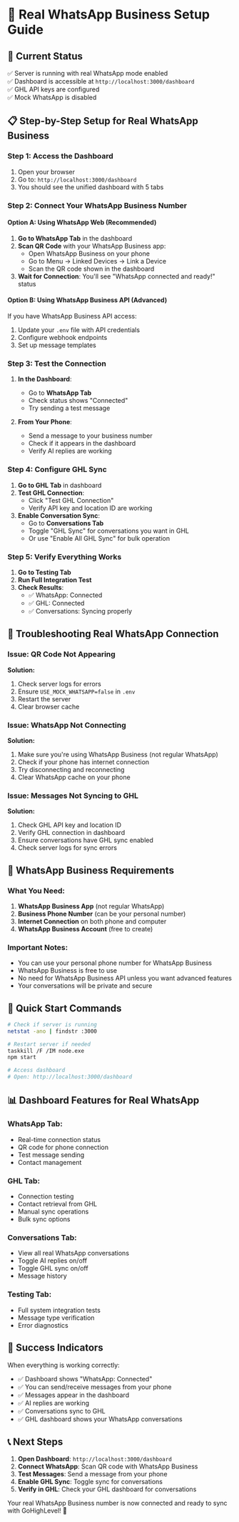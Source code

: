 # 📱 Real WhatsApp Business Setup Guide

## 🎯 **Current Status**
✅ Server is running with real WhatsApp mode enabled  
✅ Dashboard is accessible at `http://localhost:3000/dashboard`  
✅ GHL API keys are configured  
✅ Mock WhatsApp is disabled  

## 📋 **Step-by-Step Setup for Real WhatsApp Business**

### **Step 1: Access the Dashboard**
1. Open your browser
2. Go to: `http://localhost:3000/dashboard`
3. You should see the unified dashboard with 5 tabs

### **Step 2: Connect Your WhatsApp Business Number**

#### **Option A: Using WhatsApp Web (Recommended)**
1. **Go to WhatsApp Tab** in the dashboard
2. **Scan QR Code** with your WhatsApp Business app:
   - Open WhatsApp Business on your phone
   - Go to Menu → Linked Devices → Link a Device
   - Scan the QR code shown in the dashboard
3. **Wait for Connection**: You'll see "WhatsApp connected and ready!" status

#### **Option B: Using WhatsApp Business API (Advanced)**
If you have WhatsApp Business API access:
1. Update your `.env` file with API credentials
2. Configure webhook endpoints
3. Set up message templates

### **Step 3: Test the Connection**
1. **In the Dashboard**:
   - Go to **WhatsApp Tab**
   - Check status shows "Connected"
   - Try sending a test message

2. **From Your Phone**:
   - Send a message to your business number
   - Check if it appears in the dashboard
   - Verify AI replies are working

### **Step 4: Configure GHL Sync**
1. **Go to GHL Tab** in dashboard
2. **Test GHL Connection**:
   - Click "Test GHL Connection"
   - Verify API key and location ID are working
3. **Enable Conversation Sync**:
   - Go to **Conversations Tab**
   - Toggle "GHL Sync" for conversations you want in GHL
   - Or use "Enable All GHL Sync" for bulk operation

### **Step 5: Verify Everything Works**
1. **Go to Testing Tab**
2. **Run Full Integration Test**
3. **Check Results**:
   - ✅ WhatsApp: Connected
   - ✅ GHL: Connected
   - ✅ Conversations: Syncing properly

## 🔧 **Troubleshooting Real WhatsApp Connection**

### **Issue: QR Code Not Appearing**
**Solution:**
1. Check server logs for errors
2. Ensure `USE_MOCK_WHATSAPP=false` in `.env`
3. Restart the server
4. Clear browser cache

### **Issue: WhatsApp Not Connecting**
**Solution:**
1. Make sure you're using WhatsApp Business (not regular WhatsApp)
2. Check if your phone has internet connection
3. Try disconnecting and reconnecting
4. Clear WhatsApp cache on your phone

### **Issue: Messages Not Syncing to GHL**
**Solution:**
1. Check GHL API key and location ID
2. Verify GHL connection in dashboard
3. Ensure conversations have GHL sync enabled
4. Check server logs for sync errors

## 📱 **WhatsApp Business Requirements**

### **What You Need:**
1. **WhatsApp Business App** (not regular WhatsApp)
2. **Business Phone Number** (can be your personal number)
3. **Internet Connection** on both phone and computer
4. **WhatsApp Business Account** (free to create)

### **Important Notes:**
- You can use your personal phone number for WhatsApp Business
- WhatsApp Business is free to use
- No need for WhatsApp Business API unless you want advanced features
- Your conversations will be private and secure

## 🚀 **Quick Start Commands**

```bash
# Check if server is running
netstat -ano | findstr :3000

# Restart server if needed
taskkill /F /IM node.exe
npm start

# Access dashboard
# Open: http://localhost:3000/dashboard
```

## 📊 **Dashboard Features for Real WhatsApp**

### **WhatsApp Tab:**
- Real-time connection status
- QR code for phone connection
- Test message sending
- Contact management

### **GHL Tab:**
- Connection testing
- Contact retrieval from GHL
- Manual sync operations
- Bulk sync options

### **Conversations Tab:**
- View all real WhatsApp conversations
- Toggle AI replies on/off
- Toggle GHL sync on/off
- Message history

### **Testing Tab:**
- Full system integration tests
- Message type verification
- Error diagnostics

## 🎉 **Success Indicators**

When everything is working correctly:
- ✅ Dashboard shows "WhatsApp: Connected"
- ✅ You can send/receive messages from your phone
- ✅ Messages appear in the dashboard
- ✅ AI replies are working
- ✅ Conversations sync to GHL
- ✅ GHL dashboard shows your WhatsApp conversations

## 📞 **Next Steps**

1. **Open Dashboard**: `http://localhost:3000/dashboard`
2. **Connect WhatsApp**: Scan QR code with WhatsApp Business
3. **Test Messages**: Send a message from your phone
4. **Enable GHL Sync**: Toggle sync for conversations
5. **Verify in GHL**: Check your GHL dashboard for conversations

Your real WhatsApp Business number is now connected and ready to sync with GoHighLevel! 🎉
